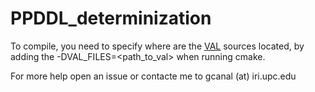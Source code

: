 # PPDDL_determinization
To compile, you need to specify where are the [VAL](https://github.com/KCL-Planning/VAL) sources located, by adding the -DVAL_FILES=<path_to_val> when running cmake.

For more help open an issue or contacte me to gcanal (at) iri.upc.edu
